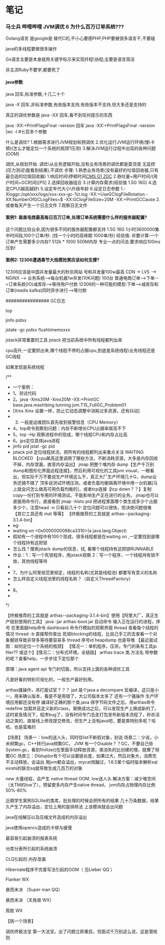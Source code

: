 # 笔记

### 马士兵 哔哩哔哩 JVM调优 6 为什么百万订单系统???

Golang语言 是google是 替代C的,不小心要感PHP,PHP要被很多语言干,不要碰

java的多线程要做很多操作

Go语言主要是本身就用关键字标示来实现纤程\协程;主要是语言简洁

非主流Ruby不要学,都要死了

#### java参数
java 回车,标准参数,十几二十个

java -X 回车,非标准参数,有些版本支持,有些版本不支持,但大多还是支持的

真正的调优参数是
java -XX 回车,看不到任何提示的东西

java -XX:+PrintFlagsFinal -version 回车
java -XX:+PrintFlagsFinal -version |wc -l  #七百多个参数

什么是调优?
1.根据需求进行JVM规划和预调优
2.优化运行JVM运行环境(慢\卡顿)(怎么才能定位一个系统的瓶颈?压测)
3.解决JVM运行过程中出现的各种问题(OOM)

调优,从规划开始
.调优\从业务逻辑开始,没有业务场景的调优都是耍流氓
无监控(压力测试\能看到结果),不调优
步骤:
  1.熟悉业务场景(没有最好的垃圾回收器,只有最合适的垃圾回收器)
    1.响应时间\停顿时间[CMS G1 ZGC](需要给用户作响应)
    2.吞吐量=用户时间/(用户时间+GC时间)[PS]
  2.选择回收器组合
  3.计算内存需求(经验值 1.5G 16G)
  4.选定CPU(越高越好)
  5.设定年代大小\升级年龄
  6.设定日志参数
    1.-Xloggc:/opt/xxx/logs/xxx-xxx-gc-%t.log -XX:+UseGClogFileRotation -XX:NumberOfGCLogFiles=$ -XX:GClogFileSize=20M -XX:+PrintGCCause
    2.或者每天产生一个日志文件
  7.观察日志文件
  
#### 案例1: 垂直电商最高每日百万订单,处理订单系统需要什么样的服务器配置?
这个问题比较业余,因为很多不同的服务器配置都支持 1.5G 16G
1小时3600000集中时间段,100个订单/秒. (找一个小时的高峰期 1000单/秒)
经验值:
非要计算:一个订单产生需要多少内存? 512k * 1000  500M内存
专业一点的问法:要求响应100ms
压到!

#### 案例2: 12306遭遇春节大规模抢票应该如何支撑?
12306应该是中国并发量最大的秒杀网站
号称并发量100w最高
CDN -> LVS --> NGINX --> 业务系统-->每台机器1w并发(10K问题) 100台
普通电商订单-->下单-->订单系统(IO)减库存-->等待用户付款
12306的一种可能的模型:下单-->减库存和订单(readis kafka)同时异步进行-->等付款


################
GC日志

top

jinfo pidxx

jstate -gc pidxx  flushtimemsxxx

jstack非常重要的工具
jstack 把当前系统中所有线程都列出来

cpu高升,一定要抓出来,哪个线程不停的占据cpu,到底是系统线程\业务线程还是GC线程

如果发现是系统线程

/**
 * 一个案例：
 * 1。测试代码
 * 2。java -Xms20M -Xmx20M -XX:+PrintGC base.java.mashibing.tunning.jvm.T15_FullGC_Problem01
 * [Xms Xmx 设置一样，防止它动态调整中消耗过多资源，还有抖动]
 * 3. 一般是运维团队首先收到报警信息（CPU Memory）
 * 4。top命令观察到问题：内存不断增长CPU占据率居高不下
 * 5。top -Hp 观察进程中的现成，哪个线程CPU和内存占比高
 * 6。jps定位具体java进程
 * jinfo pid
 jstat -gc pid
 * jstack pid 定位线程状况，把所有的线程都列出来重点关注 WAITING BLOCKED 【cpu飙高这里调用了哪些方法，不断消耗资源，大多是内存回收不掉，内存泄漏，直至内存溢出】
 jmap 把整个堆内存 dump【生产千万别dump和图形化界面远程连接】，然后利用可视化的工具jvm visual，一眼看出，但实际千万不要说生产环境这么干，真正大厂生产环境几十G，dump业务还搞不搞了
 顶多说测试环境压测，或者负载均衡隔离环境中用一台机器[马上就会问怎么做高可用负载均衡的]，或者tcp连接【tcp down？？】复制copy一份打到专用的环境测试。不能影响生产正在进行的业务。
 jmap也可以直接用命令行，直接看到 jmap -histo pid 把进程里面哪个类生成多少个占据多少个，注意head -n 只看前几十个
 定位问题可以很快，但决绝问题很难
 【其它工具还有 mat 等等】
 【终极推荐的工具就是 arthas--packaging-3.1.4-bin】
 * eg:
 * waiting on <0x0000000088ca3310>(a java.lang.Object)
 * 假如有一个进程中有100个现成，很多线程都是在waiting on <xxx> ,一定要找到是哪个线程持有这把锁
 * 怎么找？搜索jstack dump的信息，找<xxx>, 看哪个线程持有这把锁RUNNABLE
 * 作业：1：写一个死锁程序，用jstack观察 2：写一个程序，一个线程持有锁不放，其他线程等待
 *
 * 7。为什么阿里规范里规定，线程的名称(尤其是线程池) 都要写有意义的名称
 * 怎么样自定义线程池里的线程名称？（自定义ThreadFactory）
 *
 * 8。
 *
 */
  
  【终极推荐的工具就是 arthas--packaging-3.1.4-bin】使用【阿里大厂，真正生产级别使用的工具】
  java -jar arthas-boot.jar 启动命令
  输入正在运行的进程，序号
  在里面敲help命令
  dashboard  命令行模拟的观察界面
  thread 查看每个线程的情况
  thread -b 直接帮你查出 死锁blocking的线程，比自己手工的去查看一个对象握锁导致非常多等待要容易多
  thread 序号id
  heapdump 也是导堆
  【最近面试图：如何定位一个系统的瓶颈】
  【情况一：单机程序，压测，专门的条有工具jp filer??  或这个】【情况二：分布式环境，全链路】
  arthas trace 类.方法名 带参数的呢？查看help，一步步往下定位那个
  
  原理：java agent api 专门的切面，所以支持上面的各种调优工具
  
  凡是好看的特别可视化的，一般生产最好别用。
  
  arthas骚操作，吊打面试官？？？
  jad 是个java a decompare 反编译，这只是小一，用来确认版本，看是不是用错了，大公司版本太多了
  还有一个骚操作
  生产环境应用都还没有停
  编译好正确的那个类.java 得字节码文件之后，用arthas命令 redefine 加载并且定义新的class，替换成功之后，可以发现生产上换成新的了。
  这时紧急情况下，程序bug了，没有时间专门去走打包发布新版本流程了，秒杀活动之类的，直接线上修改提交修改，但生产上没有java吧，要是类特别多呢？哈哈，也是蛮难的
  
  【场景】
  场景一：low的送人头，同时往list不断假对象，别说
  场景二：少说，小米频繁gc，C++转行java频繁GC， JVM 有一个Disable？？GC，不要自己些System.gc，看到finilize()在里面手动释放资源，类消失的比创建的慢，就爆了频繁GC
  场景三：DIstuptor有个可以设置链长度，如果过大，然后对象大，消费完不主动释放，会溢出
  用jvm都会溢出，mycat用蹦过，1.6.5某个临时版本解析sql
  exists的联合sq就导致生成几百万的对象
  
  new 大量线程，会产生 native thread OOM, low送人头
      解决方案：减少堆空间（太TM的low了），预留更多内存产生native thread， jvm内存占物理内存比例50%-80%
      
  近期学生案例SQLlite的类库，批处理的时候会把所有的结果
  几十万条数据，结果久产生了内存溢出，定位上用的是排除法
  上该模块就会出问题
  
  java在线解压以及压缩文件造成的内存溢出
  
  java使用opencv造成的卡顿与缓慢
  
  最容易引起崩溃的报表系统
  
  分库分表所引起的系统崩溃
  
  CLQ引起的 内存泄漏
  
  Hibernate程序不完善写法引起的OOM（ 见Lieber QQ ）
  
  Flanker WX
  
  悬而未决 （Super man QQ）
  
  悬而未决 （天角兽 WX）
  
  周胜 WX
  
  【挑一个场景】
  
  
  调优终极法宝
  第一大法宝，出了问题立即重启，但面试千万别这么说，这是潜规则
  
  
 
  
  
